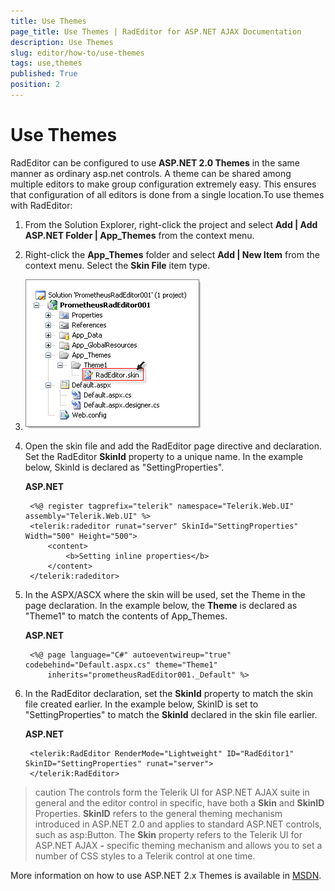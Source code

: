 ```yaml
---
title: Use Themes
page_title: Use Themes | RadEditor for ASP.NET AJAX Documentation
description: Use Themes
slug: editor/how-to/use-themes
tags: use,themes
published: True
position: 2
---
```


# Use Themes

RadEditor can be configured to use **ASP.NET 2.0 Themes** in the same manner as ordinary asp.net controls. A theme can be shared among multiple editors to make group configuration extremely easy. This ensures that configuration of all editors is done from a single location.To use themes with RadEditor:

1. From the Solution Explorer, right-click the project and select **Add | Add ASP.NET Folder | App_Themes** from the context menu.

1. Right-click the **App_Themes** folder and select **Add | New Item** from the context menu. Select the **Skin File** item type.

1. ![](images/editor-settingproperties001.png)

1. Open the skin file and add the RadEditor page directive and declaration. Set the RadEditor **SkinId** property to a unique name. In the example below, SkinId is declared as "SettingProperties".

	**ASP.NET**
	
		<%@ register tagprefix="telerik" namespace="Telerik.Web.UI" assembly="Telerik.Web.UI" %>
		<telerik:radeditor runat="server" SkinId="SettingProperties" Width="500" Height="500">
			<content>       
				<b>Setting inline properties</b> 
			</content>
		</telerik:radeditor>

1. In the ASPX/ASCX where the skin will be used, set the Theme in the page declaration. In the example below, the **Theme** is declared as "Theme1" to match the contents of App_Themes.

	**ASP.NET**
		
		<%@ page language="C#" autoeventwireup="true" codebehind="Default.aspx.cs" theme="Theme1"
			inherits="prometheusRadEditor001._Default" %>


1. In the RadEditor declaration, set the **SkinId** property to match the skin file created earlier. In the example below, SkinID is set to "SettingProperties" to match the **SkinId** declared in the skin file earlier.

	**ASP.NET**
	
		<telerik:RadEditor RenderMode="Lightweight" ID="RadEditor1" SkinID="SettingProperties" runat="server">
		</telerik:RadEditor>


>caution The controls form the Telerik UI for ASP.NET AJAX suite in general and the editor control in specific, have both a **Skin** and **SkinID** Properties. **SkinID** refers to the general theming mechanism introduced in ASP.NET 2.0 and applies to standard ASP.NET controls, such as asp:Button. The **Skin** property refers to the Telerik UI for ASP.NET AJAX **-** specific theming mechanism and allows you to set a number of CSS styles to a Telerik control at one time.

More information on how to use ASP.NET 2.x Themes is available in [MSDN](http://msdn2.microsoft.com/en-us/library/wcyt4fxb%28vs.80%29.aspx).
